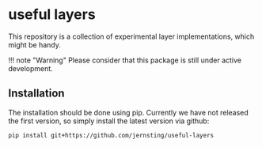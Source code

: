 # useful layers

This repository is a collection of experimental layer implementations, which might be handy.

!!! note "Warning"
    Please consider that this package is still under active development.

## Installation

The installation should be done using pip.
Currently we have not released the first version, so simply install the latest version via github:

```bash
pip install git+https://github.com/jernsting/useful-layers
```
